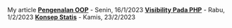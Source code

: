 My article
**[Pengenalan OOP](https://medium.com/@m.naufal.s.k/pengenalan-oop-3deab4088530)** - Senin, 16/1/2023
**[Visibility Pada PHP](https://medium.com/@m.naufal.s.k/visibility-pada-php-a8c152551221)** - Rabu, 1/2/2023
**[Konsep Statis](https://medium.com/@m.naufal.s.k/konsep-statis-810db3e3afbb)** - Kamis, 23/2/2023
